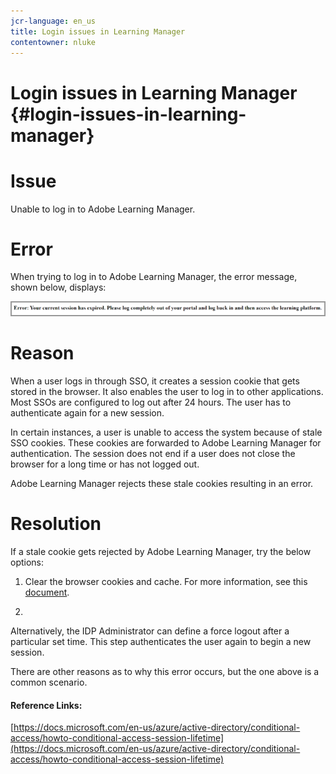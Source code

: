 ```yaml
---
jcr-language: en_us
title: Login issues in Learning Manager
contentowner: nluke
---
```



# Login issues in Learning Manager {#login-issues-in-learning-manager}

# **Issue**

Unable to log in to Adobe Learning Manager. 

# **Error**

When trying to log in to Adobe Learning Manager, the error message, shown below, displays:

![](assets/cp-error.png) 

# **Reason**

When a user logs in through SSO, it creates a session cookie that gets stored in the browser. It also enables the user to log in to other applications. Most SSOs are configured to log out after 24 hours. The user has to authenticate again for a new session. 

In certain instances, a user is unable to access the system because of stale SSO cookies. These cookies are forwarded to Adobe Learning Manager for authentication. The session does not end if a user does not close the browser for a long time or has not logged out.

Adobe Learning Manager rejects these stale cookies resulting in an error.

# **Resolution**

If a stale cookie gets rejected by Adobe Learning Manager, try the below options:

1. Clear the browser cookies and cache. For more information, see this [document](https://helpx.adobe.com/captivate-prime/user-guide.html/captivate-prime/kb/unable-log-in-captivate-prime.ug.html).  

1.

   Alternatively, the IDP Administrator can define a force logout after a particular set time. This step authenticates the user again to begin a new session.

There are other reasons as to why this error occurs, but the one above is a common scenario.

#### Reference Links:

[https://docs.microsoft.com/en-us/azure/active-directory/conditional-access/howto-conditional-access-session-lifetime](https://docs.microsoft.com/en-us/azure/active-directory/conditional-access/howto-conditional-access-session-lifetime)
